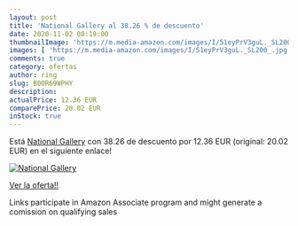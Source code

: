 ```yaml
---
layout: post
title: 'National Gallery al 38.26 % de descuento'
date: 2020-11-02 08:19:00
thumbnailImage: 'https://m.media-amazon.com/images/I/51eyPrV3guL._SL200_.jpg'
images: [ 'https://m.media-amazon.com/images/I/51eyPrV3guL._SL200_.jpg' ]
comments: true
category: ofertas
author: ring
slug: B00R69WPHY
description:
actualPrice: 12.36 EUR
comparePrice: 20.02 EUR
inStock: true
---
```


Está [National Gallery](https://www.amazon.fr/dp/B00R69WPHY/?tag=tolees0d-21) con 38.26 de descuento por 12.36 EUR (original: 20.02 EUR) en el siguiente enlace!

[![National Gallery](https://m.media-amazon.com/images/I/51eyPrV3guL._SL200_.jpg)](https://www.amazon.fr/dp/B00R69WPHY/?tag=tolees0d-21)

[Ver la oferta!!](https://www.amazon.fr/dp/B00R69WPHY/?tag=tolees0d-21)

Links participate in Amazon Associate program and might generate a comission on qualifying sales


